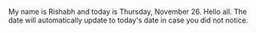 My name is Rishabh and today is Thursday, November 26. Hello all. The date will automatically update to today's date in case you did not notice.
